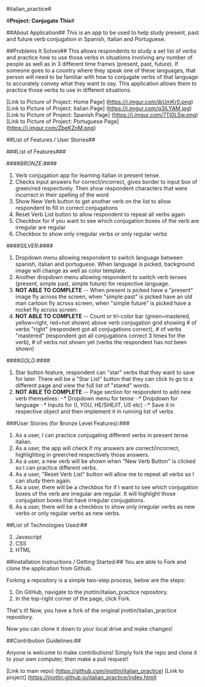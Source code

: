 #italian_practice#

#**Project: Conjugate This**#

##About Application##
This is an app to be used to help study present, past and future verb conjugation in Spanish, Italian and Portuguese. 

##Problems It Solves##
This allows respondents to study a set list of verbs and practice how to use those verbs in situations involving any number of people as well as in 3 different time frames (present, past, future). If someone goes to a country where they speak one of these languages, that person will need to be familiar with how to conjugate verbs of that language to accurately convey what they want to say. This application allows them to practice those verbs to use in different situations.

[Link to Picture of Project: Home Page]   (https://i.imgur.com/jbUmKr0.png)
[Link to Picture of Project: Italian Page]   (https://i.imgur.com/q3iLYAM.jpg)
[Link to Picture of Project: Spanish Page]   (https://i.imgur.com/7TI0LSw.png)
[Link to Picture of Project: Portuguese Page]   (https://i.imgur.com/ZbeKZnM.png)

##List of Features / User Stories##

###List of Features###

####*BRONZE*:####
1. Verb conjugation app for learning italian in present tense.
2. Checks input answers for correct/incorrect, gives border to input box of green/red respectively. Then show respondent characters that were incorrect in their spelling of the word
3. Show New Verb button to get another verb on the list to allow respondent to fill in correct conjugations
4. Reset Verb List button to allow respondent to repeat all verbs again
5. Checkbox for if you want to see which conjugation boxes of the verb are irregular are regular
6. Checkbox to show only irregular verbs or only regular verbs

####*SILVER*:####
1. Dropdown menu allowing respondent to switch language between spanish, italian and portuguese. When language is picked, background image will change as well as color template. 
2. Another dropdown menu allowing respondent to switch verb tenses (present, simple past, simple future) for respective language. 
3. **NOT ABLE TO COMPLETE** -- When present is picked have a "present" image fly across the screen, when "simple past" is picked have an old man cartoon fly across screen, when "simple future" is picked have a rocket fly across screen.
4. **NOT ABLE TO COMPLETE** -- Count or tri-color bar (green=mastered, yellow=right, red=not shown) above verb conjugation grid showing # of verbs "right" (respondent got all conjugations correct), # of verbs "mastered" (respondent got all conjugations correct 3 times for the verb), # of verbs not shown yet (verbs the respondent has not been shown)

####*GOLD*:####
1. Star button feature, respondent can "star" verbs that they want to save for later. There will be a "Star List" button that they can click to go to a different page and view the full list of "stared" words. 
2. **NOT ABLE TO COMPLETE** -- Page section for respondent to add new verb themselves:
⋅⋅* Dropdown menu for tense
⋅⋅* Dropdown for language
⋅⋅* Inputs for (I, YOU, HE/SHE/IT, US etc)
⋅⋅* Save it in respective object and then implement it in running list of verbs

###User Stories (for Bronze Level Features):###
1. As a user, I can practice conjugating different verbs in present tense italian.
2. As a user, the app will check if my answers are correct/incorrect, highlighting in green/red respectively those answers.
3. As a user, a new verb will be shown when "New Verb Button" is clicked so I can practice different verbs.
4. As a user, "Reset Verb List" button will allow me to repeat all verbs so I can study them again.
5. As a user, there will be a checkbox for if I want to see which conjugation boxes of the verb are irregular are regular. It will highlight those conjugation boxes that have irregular conjugations.
6. As a user, there will be a checkbox to show only irregular verbs as new verbs or only regular verbs as new verbs.




##List of Technologies Used:##
1. Javascript
2. CSS
3. HTML


##Installation Instructions / Getting Started:##
You are able to Fork and clone the application from Github.

Forking a repository is a simple two-step process, below are the steps:
1. On GitHub, navigate to the jnottin/italian_practice repository.
2. In the top-right corner of the page, click Fork.

That's it! Now, you have a fork of the original jnottin/italian_practice repository.

Now you can clone it down to your local drive and make changes!

##Contribution Guidelines:##

Anyone is welcome to make contributions! Simply fork the repo and clone it to your own computer, then make a pull request!

[Link to main repo]   (https://github.com/jnottin/italian_practice)
[Link to project]   (https://jnottin.github.io/italian_practice/index.html)

